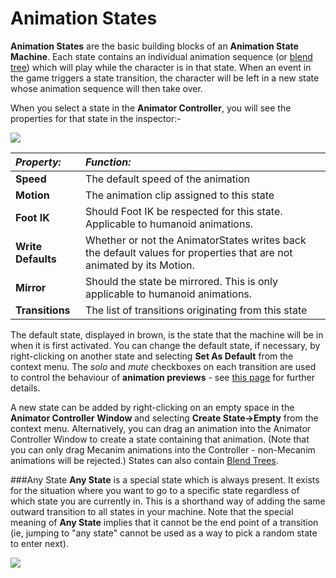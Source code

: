 Animation States
================


__Animation States__ are the basic building blocks of an __Animation State Machine__. Each state contains an individual animation sequence (or [blend tree](class-BlendTree)) which will play while the character is in that state. When an event in the game triggers a state transition, the character will be left in a new state whose animation sequence will then take over.

When you select a state in the __Animator Controller__, you will see the properties for that state in the inspector:-


![](../uploads/Main/MecanimStateInspector.png) 


|**_Property:_** |**_Function:_** |
|:---|:---|
|__Speed__ |The default speed of the animation|
|__Motion__ |The animation clip assigned to this state|
|__Foot IK__ |Should Foot IK be respected for this state.  Applicable to humanoid animations. |
|__Write Defaults__ |Whether or not the AnimatorStates writes back the default values for properties that are not animated by its Motion. |
|__Mirror__ |Should the state be mirrored. This is only applicable to humanoid animations. |
|__Transitions__|The list of transitions originating from this state|

The default state, displayed in brown, is the state that the machine will be in when it is first activated. You can change the default state, if necessary, by right-clicking on another state and selecting __Set As Default__ from the context menu. The _solo_ and _mute_ checkboxes on each transition are used to control the behaviour of __animation previews__ - see [this page](AnimationSoloMute) for further details.

A new state can be added by right-clicking on an empty space in the __Animator Controller Window__ and selecting __Create State-&gt;Empty__ from the context menu. Alternatively, you can drag an animation into the Animator Controller Window to create a state containing that animation. (Note that you can only drag Mecanim animations into the Controller - non-Mecanim animations will be rejected.) States can also contain [Blend Trees](class-BlendTree).

###Any State
__Any State__ is a special state which is always present. It exists for the situation where you want to go to a specific state regardless of which state you are currently in. This is a shorthand way of adding the same outward transition to all states in your machine. Note that the special meaning of __Any State__ implies that it cannot be the end point of a transition (ie, jumping to "any state" cannot be used as a way to pick a random state to enter next).


![](../uploads/Main/AnyState.png) 
